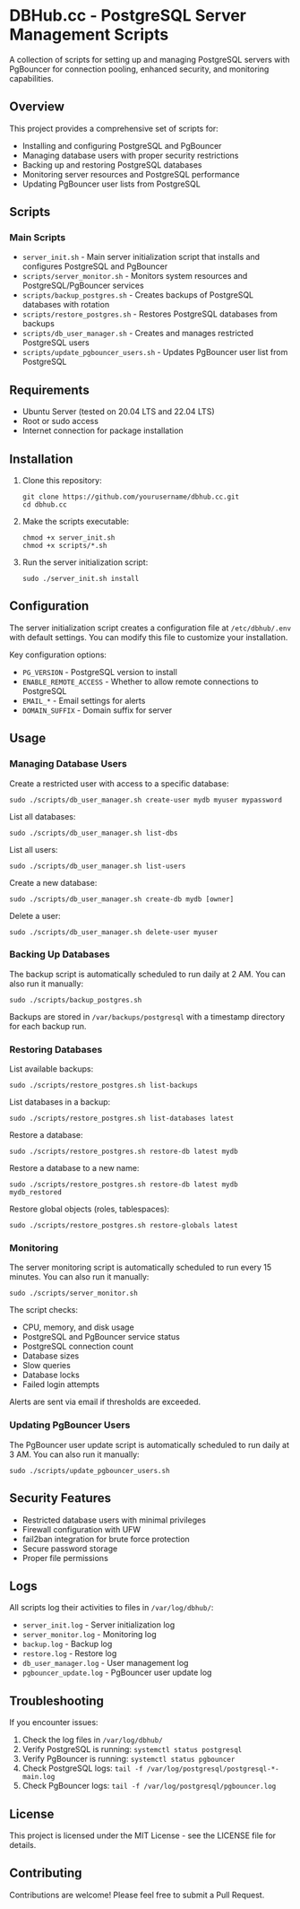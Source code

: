 # DBHub.cc - PostgreSQL Server Management Scripts

A collection of scripts for setting up and managing PostgreSQL servers with PgBouncer for connection pooling, enhanced security, and monitoring capabilities.

## Overview

This project provides a comprehensive set of scripts for:

- Installing and configuring PostgreSQL and PgBouncer
- Managing database users with proper security restrictions
- Backing up and restoring PostgreSQL databases
- Monitoring server resources and PostgreSQL performance
- Updating PgBouncer user lists from PostgreSQL

## Scripts

### Main Scripts

- `server_init.sh` - Main server initialization script that installs and configures PostgreSQL and PgBouncer
- `scripts/server_monitor.sh` - Monitors system resources and PostgreSQL/PgBouncer services
- `scripts/backup_postgres.sh` - Creates backups of PostgreSQL databases with rotation
- `scripts/restore_postgres.sh` - Restores PostgreSQL databases from backups
- `scripts/db_user_manager.sh` - Creates and manages restricted PostgreSQL users
- `scripts/update_pgbouncer_users.sh` - Updates PgBouncer user list from PostgreSQL

## Requirements

- Ubuntu Server (tested on 20.04 LTS and 22.04 LTS)
- Root or sudo access
- Internet connection for package installation

## Installation

1. Clone this repository:
   ```
   git clone https://github.com/yourusername/dbhub.cc.git
   cd dbhub.cc
   ```

2. Make the scripts executable:
   ```
   chmod +x server_init.sh
   chmod +x scripts/*.sh
   ```

3. Run the server initialization script:
   ```
   sudo ./server_init.sh install
   ```

## Configuration

The server initialization script creates a configuration file at `/etc/dbhub/.env` with default settings. You can modify this file to customize your installation.

Key configuration options:

- `PG_VERSION` - PostgreSQL version to install
- `ENABLE_REMOTE_ACCESS` - Whether to allow remote connections to PostgreSQL
- `EMAIL_*` - Email settings for alerts
- `DOMAIN_SUFFIX` - Domain suffix for server

## Usage

### Managing Database Users

Create a restricted user with access to a specific database:

```
sudo ./scripts/db_user_manager.sh create-user mydb myuser mypassword
```

List all databases:

```
sudo ./scripts/db_user_manager.sh list-dbs
```

List all users:

```
sudo ./scripts/db_user_manager.sh list-users
```

Create a new database:

```
sudo ./scripts/db_user_manager.sh create-db mydb [owner]
```

Delete a user:

```
sudo ./scripts/db_user_manager.sh delete-user myuser
```

### Backing Up Databases

The backup script is automatically scheduled to run daily at 2 AM. You can also run it manually:

```
sudo ./scripts/backup_postgres.sh
```

Backups are stored in `/var/backups/postgresql` with a timestamp directory for each backup run.

### Restoring Databases

List available backups:

```
sudo ./scripts/restore_postgres.sh list-backups
```

List databases in a backup:

```
sudo ./scripts/restore_postgres.sh list-databases latest
```

Restore a database:

```
sudo ./scripts/restore_postgres.sh restore-db latest mydb
```

Restore a database to a new name:

```
sudo ./scripts/restore_postgres.sh restore-db latest mydb mydb_restored
```

Restore global objects (roles, tablespaces):

```
sudo ./scripts/restore_postgres.sh restore-globals latest
```

### Monitoring

The server monitoring script is automatically scheduled to run every 15 minutes. You can also run it manually:

```
sudo ./scripts/server_monitor.sh
```

The script checks:
- CPU, memory, and disk usage
- PostgreSQL and PgBouncer service status
- PostgreSQL connection count
- Database sizes
- Slow queries
- Database locks
- Failed login attempts

Alerts are sent via email if thresholds are exceeded.

### Updating PgBouncer Users

The PgBouncer user update script is automatically scheduled to run daily at 3 AM. You can also run it manually:

```
sudo ./scripts/update_pgbouncer_users.sh
```

## Security Features

- Restricted database users with minimal privileges
- Firewall configuration with UFW
- fail2ban integration for brute force protection
- Secure password storage
- Proper file permissions

## Logs

All scripts log their activities to files in `/var/log/dbhub/`:

- `server_init.log` - Server initialization log
- `server_monitor.log` - Monitoring log
- `backup.log` - Backup log
- `restore.log` - Restore log
- `db_user_manager.log` - User management log
- `pgbouncer_update.log` - PgBouncer user update log

## Troubleshooting

If you encounter issues:

1. Check the log files in `/var/log/dbhub/`
2. Verify PostgreSQL is running: `systemctl status postgresql`
3. Verify PgBouncer is running: `systemctl status pgbouncer`
4. Check PostgreSQL logs: `tail -f /var/log/postgresql/postgresql-*-main.log`
5. Check PgBouncer logs: `tail -f /var/log/postgresql/pgbouncer.log`

## License

This project is licensed under the MIT License - see the LICENSE file for details.

## Contributing

Contributions are welcome! Please feel free to submit a Pull Request.
